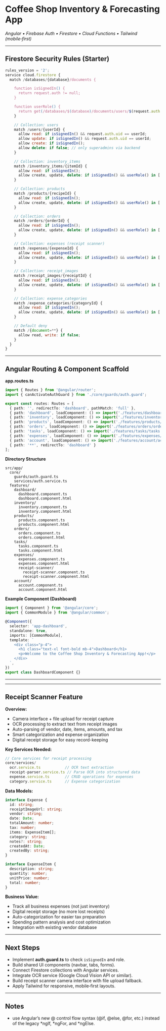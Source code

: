 # Coffee Shop Inventory & Forecasting App

_Angular • Firebase Auth • Firestore • Cloud Functions • Tailwind (mobile‑first)_

---

## Firestore Security Rules (Starter)
```javascript
rules_version = '2';
service cloud.firestore {
  match /databases/{database}/documents {

    function isSignedIn() {
      return request.auth != null;
    }

    function userRole() {
      return get(/databases/$(database)/documents/users/$(request.auth.uid)).data.roleId;
    }

    // Collection: users
    match /users/{userId} {
      allow read: if isSignedIn() && request.auth.uid == userId;
      allow update: if isSignedIn() && request.auth.uid == userId;
      allow create: if isSignedIn();
      allow delete: if false; // only superadmins via backend
    }

    // Collection: inventory_items
    match /inventory_items/{itemId} {
      allow read: if isSignedIn();
      allow create, update, delete: if isSignedIn() && userRole() in ['admin','superadmin'];
    }

    // Collection: products
    match /products/{recipeId} {
      allow read: if isSignedIn();
      allow create, update, delete: if isSignedIn() && userRole() in ['admin','superadmin'];
    }

    // Collection: orders
    match /orders/{orderId} {
      allow read: if isSignedIn();
      allow create, update, delete: if isSignedIn() && userRole() in ['admin','superadmin'];
    }

    // Collection: expenses (receipt scanner)
    match /expenses/{expenseId} {
      allow read: if isSignedIn();
      allow create, update, delete: if isSignedIn() && userRole() in ['admin','superadmin'];
    }

    // Collection: receipt_images
    match /receipt_images/{receiptId} {
      allow read: if isSignedIn();
      allow create, update, delete: if isSignedIn() && userRole() in ['admin','superadmin'];
    }

    // Collection: expense_categories
    match /expense_categories/{categoryId} {
      allow read: if isSignedIn();
      allow create, update, delete: if isSignedIn() && userRole() in ['admin','superadmin'];
    }

    // Default deny
    match /{document=**} {
      allow read, write: if false;
    }
  }
}
```

---

## Angular Routing & Component Scaffold

**app.routes.ts**
```typescript
import { Routes } from '@angular/router';
import { canActivateAuthGuard } from './core/guards/auth.guard';

export const routes: Routes = [
  { path: '', redirectTo: 'dashboard', pathMatch: 'full' },
  { path: 'dashboard', loadComponent: () => import('./features/dashboard/dashboard.component').then(m => m.DashboardComponent), canActivate: [canActivateAuthGuard] },
  { path: 'inventory', loadComponent: () => import('./features/inventory/inventory.component').then(m => m.InventoryComponent), canActivate: [canActivateAuthGuard] },
  { path: 'products', loadComponent: () => import('./features/products/products.component').then(m => m.ProdcutsComponent), canActivate: [canActivateAuthGuard] },
  { path: 'orders', loadComponent: () => import('./features/orders/orders.component').then(m => m.OrdersComponent), canActivate: [canActivateAuthGuard] },
  { path: 'tasks', loadComponent: () => import('./features/tasks/tasks.component').then(m => m.TasksComponent), canActivate: [canActivateAuthGuard] },
  { path: 'expenses', loadComponent: () => import('./features/expenses/expenses.component').then(m => m.ExpensesComponent), canActivate: [canActivateAuthGuard] },
  { path: 'account', loadComponent: () => import('./features/account/account.component').then(m => m.AccountComponent), canActivate: [canActivateAuthGuard] },
  { path: '**', redirectTo: 'dashboard' }
];
```

**Directory Structure**
```
src/app/
  core/
    guards/auth.guard.ts
    services/auth.service.ts
  features/
    dashboard/
      dashboard.component.ts
      dashboard.component.html
    inventory/
      inventory.component.ts
      inventory.component.html
    products/
      products.component.ts
      products.component.html
    orders/
      orders.component.ts
      orders.component.html
    tasks/
      tasks.component.ts
      tasks.component.html
    expenses/
      expenses.component.ts
      expenses.component.html
      receipt-scanner/
        receipt-scanner.component.ts
        receipt-scanner.component.html
    account/
      account.component.ts
      account.component.html
```

**Example Component (Dashboard)**
```typescript
import { Component } from '@angular/core';
import { CommonModule } from '@angular/common';

@Component({
  selector: 'app-dashboard',
  standalone: true,
  imports: [CommonModule],
  template: `
    <div class="p-4">
      <h1 class="text-xl font-bold mb-4">Dashboard</h1>
      <p>Welcome to the Coffee Shop Inventory & Forecasting App!</p>
    </div>
  `,
})
export class DashboardComponent {}
```

---

---

## Receipt Scanner Feature

**Overview:**
- Camera interface + file upload for receipt capture
- OCR processing to extract text from receipt images  
- Auto-parsing of vendor, date, items, amounts, and tax
- Smart categorization and expense organization
- Digital receipt storage for easy record-keeping

**Key Services Needed:**
```typescript
// Core services for receipt processing
core/services/
  ocr.service.ts           // OCR text extraction
  receipt-parser.service.ts // Parse OCR into structured data
  expense.service.ts       // CRUD operations for expenses
  category.service.ts      // Expense categorization
```

**Data Models:**
```typescript
interface Expense {
  id: string;
  receiptImageUrl: string;
  vendor: string;
  date: Date;
  totalAmount: number;
  tax: number;
  items: ExpenseItem[];
  category: string;
  notes?: string;
  createdAt: Date;
  createdBy: string;
}

interface ExpenseItem {
  description: string;
  quantity: number;
  unitPrice: number;
  total: number;
}
```

**Business Value:**
- Track all business expenses (not just inventory)
- Digital receipt storage (no more lost receipts)
- Auto-categorization for easier tax preparation
- Spending pattern analysis and cost optimization
- Integration with existing vendor database

---

## Next Steps
- Implement **auth.guard.ts** to check `isSignedIn` and role.
- Build shared UI components (navbar, tabs, forms).
- Connect Firestore collections with Angular services.
- Integrate OCR service (Google Cloud Vision API or similar).
- Build receipt scanner camera interface with file upload fallback.
- Apply Tailwind for responsive, mobile‑first layouts.

---

## Notes
- use Angular’s new @ control flow syntax (@if, @else, @for, etc.) instead of the legacy *ngIf, *ngFor, and *ngElse.
